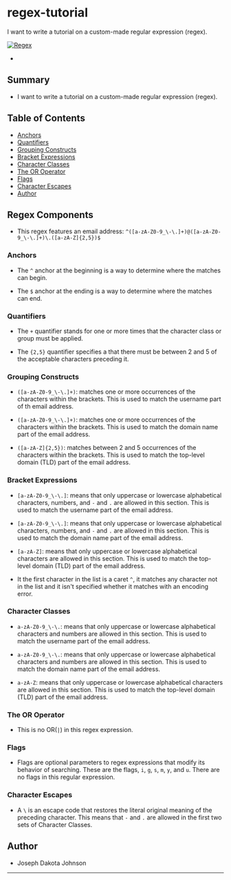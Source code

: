 # regex-tutorial
I want to write a tutorial on a custom-made regular expression (regex).

[![Regex](https://img.shields.io/badge/Regex-Reference-blue)](https://en.wikipedia.org/wiki/Regular_expression)

- 

## Summary

- I want to write a tutorial on a custom-made regular expression (regex).

## Table of Contents

- [Anchors](#anchors)
- [Quantifiers](#quantifiers)
- [Grouping Constructs](#grouping-constructs)
- [Bracket Expressions](#bracket-expressions)
- [Character Classes](#character-classes)
- [The OR Operator](#the-or-operator)
- [Flags](#flags)
- [Character Escapes](#character-escapes)
- [Author](#author)

## Regex Components

- This regex features an email address:  `^([a-zA-Z0-9_\-\.]+)@([a-zA-Z0-9_\-\.]+)\.([a-zA-Z]{2,5})$`

### Anchors

- The `^` anchor at the beginning is a way to determine where the matches can begin.

- The `$` anchor at the ending is a way to determine where the matches can end.

### Quantifiers

- The `+` quantifier stands for one or more times that the character class or group must be applied.

- The `{2,5}` quantifier specifies a that there must be between 2 and 5 of the acceptable characters preceding it.

### Grouping Constructs

- `([a-zA-Z0-9_\-\.]+)`: matches one or more occurrences of the characters within the brackets.  This is used to match the username part of th email address.

- `([a-zA-Z0-9_\-\.]+)`: matches one or more occurrences of the characters within the brackets.  This is used to match the domain name part of the email address.

- `([a-zA-Z]{2,5})`: matches between 2 and 5 occurrences of the characters within the brackets.  This is used to match the top-level domain (TLD) part of the email address.

### Bracket Expressions

- `[a-zA-Z0-9_\-\.]`: means that only uppercase or lowercase alphabetical characters, numbers, and `-` and `.` are allowed in this section.  This is used to match the username part of the email address.

- `[a-zA-Z0-9_\-\.]`: means that only uppercase or lowercase alphabetical characters, numbers, and `-` and `.` are allowed in this section.  This is used to match the domain name part of the email address.

- `[a-zA-Z]`: means that only uppercase or lowercase alphabetical characters are allowed in this section.  This is used to match the top-level domain (TLD) part of the email address.

- It the first character in the list is a caret `^`, it matches any character not in the list and it isn't specified whether it matches with an encoding error.

### Character Classes

- `a-zA-Z0-9_\-\.`: means that only uppercase or lowercase alphabetical characters and numbers are allowed in this section.  This is used to match the username part of the email address.

- `a-zA-Z0-9_\-\.`: means that only uppercase or lowercase alphabetical characters and numbers are allowed in this section.  This is used to match the domain name part of the email address.

- `a-zA-Z`: means that only uppercase or lowercase alphabetical characters are allowed in this section.  This is used to match the top-level domain (TLD) part of the email address.

### The OR Operator

- This is no OR(`|`) in this regex expression.

### Flags

- Flags are optional parameters to regex expressions that modify its behavior of searching.  These are the flags, `i`, `g`, `s`, `m`, `y`, and `u`.  There are no flags in this regular expression.

### Character Escapes

- A `\` is an escape code that restores the literal original meaning of the preceding character.  This means that `-` and `.` are allowed in the first two sets of Character Classes.

## Author

- Joseph Dakota Johnson

---